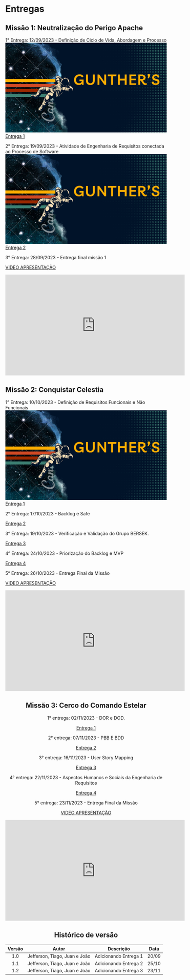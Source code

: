 # Entregas

## Missão 1: Neutralização do Perigo Apache

1° Entrega: 12/09/2023 -
Definição de Ciclo de Vida, Abordagem e Processo
![Slides](assets/imagens/slides.png) 
[Entrega 1](https://www.canva.com/design/DAFuL6830EA/tV1MUTEoWw-7mkQ6FOljVQ/edit?utm_content=DAFuL6830EA&utm_campaign=designshare&utm_medium=link2&utm_source=sharebutton)


2° Entrega: 19/09/2023 - Atividade de Engenharia de Requisitos conectada ao Processo de Software
![Slides](assets/imagens/slides.png) 
[Entrega 2](https://www.canva.com/design/DAFuuk6hZ-Y/k3tKMkdcWC_qA2JAh4IvtQ/edit?utm_content=DAFuuk6hZ-Y&utm_campaign=designshare&utm_medium=link2&utm_source=sharebutton)


3° Entrega: 28/09/2023 - Entrega final missão 1

[VIDEO APRESENTAÇÃO](https://www.youtube.com/watch?v=6vte3ta_GRs)

<center>

<iframe width="560" height="315" src="https://www.youtube.com/embed/6vte3ta_GRs?si=4_6dCliZ-XbkqYMD" title="YouTube video player" frameborder="0" allow="accelerometer; autoplay; clipboard-write; encrypted-media; gyroscope; picture-in-picture; web-share" allowfullscreen></iframe>

</center>

## Missão 2: Conquistar Celestia

1° Entrega: 10/10/2023 - Definição de Requisitos Funcionais e Não Funcionais
![Slides](assets/imagens/slides.png) 
[Entrega 1](https://www.canva.com/design/DAFxqAhdRvg/FLxCmF3lwnWlNBWdx9PDLg/edit)

2° Entrega: 17/10/2023 - Backlog e Safe 



[Entrega 2](https://app.mural.co/t/grupo3requisitos2402/m/grupo3requisitos2402/1694980157486/40f0885da9ce2341961cdd5ff5b9d35dc65fd4ee?sender=u9b51acb9052c125abc497983)

3° Entrega: 19/10/2023 - Verificação e Validação do Grupo BERSEK.

[Entrega 3](https://docs.google.com/document/d/1k4bXl_l05Wwao2wZqnsS9dirU0vxqJW9AONmUpaCTow/edit)


4° Entrega: 24/10/2023 -  Priorização do Backlog e MVP

[Entrega 4](https://mdsreq-fga-unb.github.io/2023.2-CarteiraControl/backlog/#priorizacao-de-historias-de-usuario)

5° Entrega: 26/10/2023 - Entrega Final da Missão

[VIDEO APRESENTAÇÃO](https://youtu.be/I_WQ8K1-x9s?si=elBhbMV4Z6x4m1NK)

<center>

<iframe width="560" height="315" src="https://www.youtube.com/embed/I_WQ8K1-x9s?si=IPCpGDPH1HExqKqS" title="YouTube video player" frameborder="0" allow="accelerometer; autoplay; clipboard-write; encrypted-media; gyroscope; picture-in-picture; web-share" allowfullscreen></iframe>

## Missão 3: Cerco do Comando Estelar

1° entrega: 02/11/2023 - DOR e DOD.

[Entrega 1](https://mdsreq-fga-unb.github.io/2023.2-CarteiraControl/caso_uso/#definicao-de-preparado-dor)

2° entrega:  07/11/2023 - PBB E BDD

[Entrega 2](https://mdsreq-fga-unb.github.io/2023.2-CarteiraControl/entrega3/bdd-tanas/)

3° entrega: 16/11/2023 - User Story Mapping

[Entrega 3](https://mdsreq-fga-unb.github.io/2023.2-CarteiraControl/entrega3/usm/)

4° entrega: 22/11/2023 - Aspectos Humanos e Sociais da Engenharia de Requisitos

[Entrega 4](https://mdsreq-fga-unb.github.io/2023.2-CarteiraControl/entrega3/aspectos-eticos/)

5° entrega: 23/11/2023 - Entrega Final da Missão

[VIDEO APRESENTAÇÃO](https://youtu.be/b3AoDsXrGrw)

<center>
<iframe width="560" height="315" src="https://www.youtube.com/embed/b3AoDsXrGrw?si=msEdtP0btlCfCKtF" title="YouTube video player" frameborder="0" allow="accelerometer; autoplay; clipboard-write; encrypted-media; gyroscope; picture-in-picture; web-share" allowfullscreen></iframe>
</center>


## Histórico de versão

| Versão  | Autor| Descrição | Data |
| :---: | :----: | :-------: | :---: |
| 1.0| Jefferson, Tiago, Juan e João |  Adicionando Entrega 1 | 20/09 |
| 1.1| Jefferson, Tiago, Juan e João |  Adicionando Entrega 2 | 25/10 |
| 1.2| Jefferson, Tiago, Juan e João |  Adicionando Entrega 3 | 23/11 |